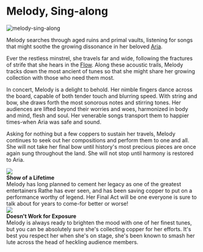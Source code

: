 # Melody, Sing-along

![melody-sing-along](https://d2hl7maqck52px.cloudfront.net/heroes-of-rathe/melody-sing-along.webp)

Melody searches through aged ruins and primal vaults, listening for songs that might soothe the growing dissonance in her beloved [Aria](../world-of-rathe/aria/aria.md).

Ever the restless minstrel, she travels far and wide, following the fractures of strife that she hears in the [Flow](../world-of-rathe/aria/a-true-sanctuary.md#the-flow). Along these acoustic trails, Melody tracks down the most ancient of tunes so that she might share her growing collection with those who need them most.

In concert, Melody is a delight to behold. Her nimble fingers dance across the board, capable of both tender touch and blurring speed. With string and bow, she draws forth the most sonorous notes and stirring tones. Her audiences are lifted beyond their worries and woes, harmonized in body and mind, flesh and soul. Her venerable songs transport them to happier times-when Aria was safe and sound.

Asking for nothing but a few coppers to sustain her travels, Melody continues to seek out her compositions and perform them to one and all. She will not take her final bow until history's most precious pieces are once again sung throughout the land. She will not stop until harmony is restored to Aria.

<div class="hero-container">
  <img src="https://d2hl7maqck52px.cloudfront.net/heroes-of-rathe/show-of-a-lifetime.webp" class="hero-icon" />
  <div class="hero-content">
    <b>Show of a Lifetime</b><br>
    Melody has long planned to cement her legacy as one of the greatest entertainers Rathe has ever seen, and has been saving copper to put on a performance worthy of legend. Her Final Act will be one everyone is sure to talk about for years to come-for better or worse!
  </div>
</div>

<div class="hero-container">
  <img src="https://d2hl7maqck52px.cloudfront.net/heroes-of-rathe/doesnt-work-for-exposure.webp" class="hero-icon" />
  <div class="hero-content">
    <b>Doesn't Work for Exposure</b><br>
    Melody is always ready to brighten the mood with one of her finest tunes, but you can be absolutely sure she's collecting copper for her efforts. It's best you respect her when she's on stage, she's been known to smash her lute across the head of heckling audience members.
  </div>
</div>
